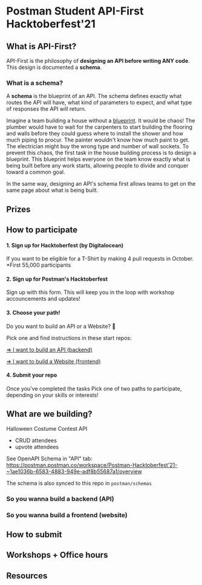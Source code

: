 # Postman Student API-First Hacktoberfest'21

## What is API-First? 

API-First is the philosophy of **designing an API before writing ANY code**. This design is documented a **schema**.

### What is a schema?

A **schema** is the blueprint of an API. The schema defines exactly what routes the API will have, what kind of parameters to expect, and what type of responses the API will return.

Imagine a team building a house without a [blueprint](http://www.designdepotinc.com/understanding-blueprints/). It would be chaos! The plumber would have to wait for the carpenters to start building the flooring and walls before they could guess where to install the shower and how much piping to procur. The painter wouldn't know how much paint to get. The electrician might buy the wrong type and number of wall sockets. To prevent this chaos, the first task in the house building process is to design a blueprint. This blueprint helps everyone on the team know exactly what is being built before any work starts, allowing people to divide and conquer toward a common goal. 

In the same way, designing an API's schema first allows teams to get on the same page about what is being built.


## Prizes 

## How to participate

#### 1. Sign up for Hacktoberfest (by Digitalocean)

If you want to be eligible for a T-Shirt by making 4 pull requests in October.
\*First 55,000 participants

#### 2. Sign up for Postman's Hacktoberfest 
Sign up with this form. This will keep you in the loop with workshop accouncements and updates!

#### 3. Choose your path!

Do you want to build an API or a Website? 👀

Pick one and find instructions in these start repos:

[=> I want to build an API (backend)](https://github.com/Postman-Student-Program/hacktoberfest21-backend-repo-template
)

[=> I want to build a Website (frontend)](https://github.com/Postman-Student-Program/hacktoberfest21-frontend-repo-template
)

#### 4. Submit your repo 
Once you've completed the tasks 
Pick one of two paths to participate, depending on your skills or interests!


## What are we building? 

Halloween Costume Contest API
- CRUD attendees
- upvote attendees 

See OpenAPI Schema in "API" tab:
https://postman.postman.co/workspace/Postman-Hacktoberfest'21-~1ae1036b-6583-4883-949e-adf8b55687a1/overview

The schema is also synced to this repo in `postman/schemas`

### So you wanna build a backend (API)

### So you wanna build a frontend (website)

## How to submit 

## Workshops + Office hours

## Resources



